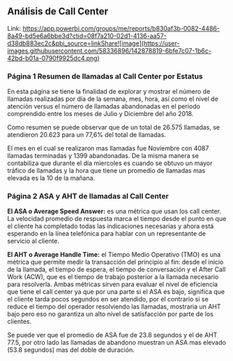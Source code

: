 ## Análisis de Call Center

Link: https://app.powerbi.com/groups/me/reports/b830af3b-0082-4486-8a49-bd5e6a6bbe3d?ctid=08f7a210-02d1-4136-aa57-d38db883ec2c&pbi_source=linkShare![image](https://user-images.githubusercontent.com/58336896/142878819-6bfe7c07-1b6c-42bd-b01a-0790f9925dc4.png)

### Página 1 Resumen de llamadas al Call Center por Estatus

   En esta página se tiene la finalidad de explorar y mostrar el número de llamadas realizadas por día de la semana, mes, hora, así como el nivel de atención versus el número de llamadas abandonadas en el periodo comprendido entre los meses de Julio y Diciembre del año 2018.

Como resumen se puede observar que de un total de 26.575 llamadas, se atendieron 20.623 para un 77,6% del total de llamadas.

   El mes en el cual se realizaron mas llamadas fue Noviembre con 4087 llamadas terminadas y 1399 abandonadas. De la misma manera se contabiliza que durante el día miercoles es cuando se obtuvo un mayor tráfico de llamadas y la hora que tiene un promedio de llamadas mas elevada es la 10 de la mañana.

### Página 2 ASA y AHT de llamadas al Call Center 

   **El ASA o Average Speed Answer:** es una métrica que usan los call center. La velocidad promedio de respuesta marca el tiempo desde el punto en que el cliente ha completado todas las indicaciones necesarias y ahora está esperando en la línea telefónica para hablar con un representante de servicio al cliente.
   
   **El AHT o Average Handle Time:** el Tiempo Medio Operativo (TMO) es una métrica que permite medir la transacción del principio al fin: desde el inicio de la llamada, el tiempo de espera, el tiempo de conversación y el After Call Work (ACW), que es el tiempo de trabajo posterior a la llamada necesario para resolverla. Ambas métricas sirven para evaluar el nivel de eficiencia que tiene el call center ya que por una parte si el ASA es bajo, significa que el cliente tarda pocos segundos en ser atendido, por el contrario si se reduce el tiempo del operador resolviendo las llamadas, mostraria un AHT bajo pero eso no garantiza un alto nivel de satisfacción por parte de los clientes.
   
   Se puede ver que el promedio de ASA fue de 23.8 segundos y el de AHT 77.5, por otro lado las llamadas de abandono muestran un ASA mas elevado (53.8 segundos) mas del doble de duración.
   


